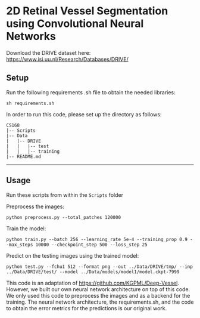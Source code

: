 # 2D Retinal Vessel Segmentation using Convolutional Neural Networks

Download the DRIVE dataset here: https://www.isi.uu.nl/Research/Databases/DRIVE/

## Setup

Run the following requirements .sh file to obtain the needed libraries:
```
sh requirements.sh
```

In order to run this code, please set up the directory as follows:
```
CS168
|-- Scripts
|-- Data
|   |-- DRIVE
|   |   |-- test
|   |   |-- training
|-- README.md
```

<hr>

## Usage

Run these scripts from within the ```Scripts``` folder

Preprocess the images:
```
python preprocess.py --total_patches 120000 
```

Train the model:
```
python train.py --batch 256 --learning_rate 5e-4 --training_prop 0.9 --max_steps 10000 --checkpoint_step 500 --loss_step 25 
```

Predict on the testing images using the trained model:
```
python test.py --fchu1 512 --format png --out ../Data/DRIVE/tmp/ --inp ../Data/DRIVE/test/ --model ../Data/models/model1/model.ckpt-7999
```

This code is an adaptation of https://github.com/KGPML/Deep-Vessel. However, we built our own neural network architecture on top of this code. We only used this code to preprocess the images and as a backend for the training. The neural network architecture, the requirements.sh, and the code to obtain the error metrics for the predictions is our original work.
